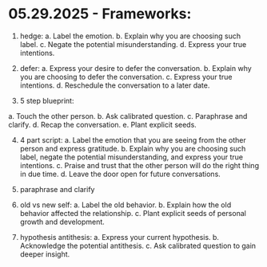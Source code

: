 # 05.29.2025 - Frameworks:

1. hedge:
a. Label the emotion.
b. Explain why you are choosing such label.
c. Negate the potential misunderstanding.
d. Express your true intentions.

2. defer:
a. Express your desire to defer the conversation.
b. Explain why you are choosing to defer the conversation.
c. Express your true intentions.
d. Reschedule the conversation to a later date.

3. 5 step blueprint:

a. Touch the other person.
b. Ask calibrated question.
c. Paraphrase and clarify.
d. Recap the conversation.
e. Plant explicit seeds.

4. 4 part script:
a. Label the emotion that you are seeing from the other person and express gratitude.
b. Explain why you are choosing such label, negate the potential misunderstanding, and express your true intentions.
c. Praise and trust that the other person will do the right thing in due time.
d. Leave the door open for future conversations.

5. paraphrase and clarify

6. old vs new self:
a. Label the old behavior.
b. Explain how the old behavior affected the relationship.
c. Plant explicit seeds of personal growth and development.

7. hypothesis antithesis:
a. Express your current hypothesis.
b. Acknowledge the potential antithesis.
c. Ask calibrated question to gain deeper insight.
